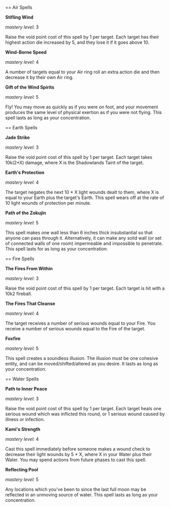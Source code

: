 
== Air Spells

**Stifling Wind**

*mastery level:* 3

Raise the void point cost of this spell by 1 per target.  Each target has their highest action die increased by 5, and they lose it if it goes above 10.


**Wind-Borne Speed**

*mastery level:* 4

A number of targets equal to your Air ring roll an extra action die and then decrease it by their own Air ring.


**Gift of the Wind Spirits**

*mastery level:* 5

Fly!  You may move as quickly as if you were on foot, and your movement produces the same level of physical exertion as if you were not flying.  This spell lasts as long as your concentration.


== Earth Spells

**Jade Strike**

*mastery level:* 3

Raise the void point cost of this spell by 1 per target.  Each target takes 10k(2*X) damage, where X is the Shadowlands Taint of the target.


**Earth's Protection**

*mastery level:* 4

The target negates the next 10 * X light wounds dealt to them, where X is equal to your Earth plus the target's Earth.  This spell wears off at the rate of 10 light wounds of protection per minute.


**Path of the Zokujin**

*mastery level:* 5

This spell makes one wall less than 6 inches thick insubstantial so that anyone can pass through it.  Alternatively, it can make any solid wall (or set of connected walls of one room) impermeable and impossible to penetrate.  This spell lasts for as long as your concentration.


== Fire Spells

**The Fires From Within**

*mastery level:* 3

Raise the void point cost of this spell by 1 per target.  Each target is hit with a 10k2 fireball.


**The Fires That Cleanse**

*mastery level:* 4

The target receives a number of serious wounds equal to your Fire.  You receive a number of serious wounds equal to the Fire of the target.


**Foxfire**

*mastery level:* 5

This spell creates a soundless illusion.  The illusion must be one cohesive entity, and can be moved/shifted/altered as you desire.  It lasts as long as your concentration.


== Water Spells

**Path to Inner Peace**

*mastery level:* 3

Raise the void point cost of this spell by 1 per target.  Each target heals one serious wound which was inflicted this round, or 1 serious wound caused by illness or infection.


**Kami's Strength**

*mastery level:* 4

Cast this spell immediately before someone makes a wound check to decrease their light wounds by 5 * X, where X in your Water plus their Water.  You may spend actions from future phases to cast this spell.


**Reflecting Pool**

*mastery level:* 5

Any locations which you've been to since the last full moon may be reflected in an unmoving source of water.  This spell lasts as long as your concentration.
